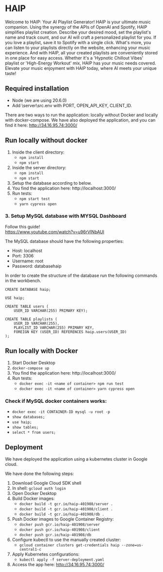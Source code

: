 # HAIP

Welcome to HAIP: Your AI Playlist Generator! HAIP is your ultimate music companion. Using the synergy of the APIs of OpenAI and Spotify, HAIP simplifies playlist creation. Describe your desired mood, set the playlist's name and track count, and our AI will craft a personalized playlist for you. If you love a playlist, save it to Spotify with a single click. What's more, you can listen to your playlists directly on the website, enhancing your music experience. And with HAIP, all your created playlists are conveniently stored in one place for easy access. Whether it's a 'Hypnotic Chillout Vibes' playlist or 'High-Energy Workout' mix, HAIP has your music needs covered. Elevate your music enjoyment with HAIP today, where AI meets your unique taste!

## Required installation
- Node (we are using 20.6.0)
- Add \server\src\.env with PORT, OPEN_API_KEY, CLIENT_ID. 

There are two ways to run the application: locally without Docker and locally with docker-compose. We have also deployed the application, and you can find it here: http://34.16.95.74:3000/

## Run locally without docker
1. Inside the client directory:
    - `npm install`
    - `npm start`
2. Inside the server directory:
    - `npm install`
    - `npm start`
3. Setup the database according to below.
4. You find the application here: http://localhost:3000/
4. Run tests:
    - `npm start test`
    - `yarn cypress open`

### 3. Setup MySQL database with MYSQL Dashboard

Follow this guide! \
https://www.youtube.com/watch?v=u96rVINbAUI

The MySQL database should have the following properties:
- Host: localhost
- Port: 3306
- Username: root
- Password: databasehaip

In order to create the structure of the database run the following commands in the workbench.

```
CREATE DATABASE haip;
```

```
USE haip;
```

```
CREATE TABLE users (
    USER_ID VARCHAR(255) PRIMARY KEY);
```

```
CREATE TABLE playlists (
    USER_ID VARCHAR(255),
    PLAYLIST_ID VARCHAR(255) PRIMARY KEY,
    FOREIGN KEY (USER_ID) REFERENCES haip.users(USER_ID)
);
```

## Run locally with Docker

1. Start Docker Desktop
2. `docker-compose up`
3. You find the application here: http://localhost:3000/
4. Run tests:
    - `docker exec -it <name of container> npm run test`
    - `docker exec -it <name of container> yarn cypress open`

### Check if MySQL docker containers works:

- `docker exec -it CONTAINER-ID mysql -u root -p`
- `show databases;`
- `use haip;`
- `show tables;`
- `select * from users;`

## Deployment

We have deployed the application using a kubernetes cluster in Google cloud.

We have done the following steps:

1. Download Google Cloud SDK shell
2. In shell: `gcloud auth login`
3. Open Docker Desktop
4. Build Docker images:
    - `docker build -t gcr.io/haip-401908/server .`
    - `docker build -t gcr.io/haip-401908/client .`
    - `docker build -t gcr.io/haip-401908/db .`
5. Push Docker images to Google Container Registry:
    - `docker push gcr.io/haip-401908/server`
    - `docker push gcr.io/haip-401908/client`
    - `docker push gcr.io/haip-401908/db`
6. Configure kubectl to use the manually created cluster:
    - `gcloud container clusters get-credentials haip --zone=us-central1-c`
7. Apply Kubernetes configurations:
    - `kubectl apply -f server-deployment.yaml`
8. Access the app here: http://34.16.95.74:3000/

